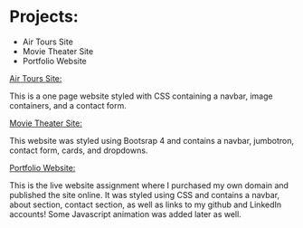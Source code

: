 # Projects:
- Air Tours Site
- Movie Theater Site
- Portfolio Website

[Air Tours Site:](https://github.com/tabii238/HTML-and-CSS-Projects/tree/main/One-Page-Website)

This is a one page website styled with CSS containing a navbar, image containers, and a contact form. 

[Movie Theater Site:](https://github.com/tabii238/HTML-and-CSS-Projects/tree/main/bootstrap4_project)

This website was styled using Bootsrap 4 and contains a navbar, jumbotron, contact form, cards, and dropdowns. 

[Portfolio Website:](https://github.com/tabii238/HTML-and-CSS-Projects/tree/main/Portfolio%20Website)

This is the live website assignment where I purchased my own domain and published the site online. It was styled using CSS and contains a navbar, about section, contact section, as well as links to my github and LinkedIn accounts! Some Javascript animation was added later as well.
 
